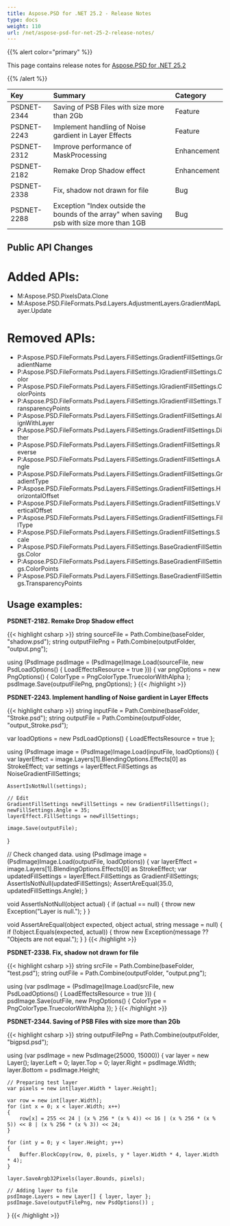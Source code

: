```yaml
---
title: Aspose.PSD for .NET 25.2 - Release Notes
type: docs
weight: 110
url: /net/aspose-psd-for-net-25-2-release-notes/
---
```


{{% alert color="primary" %}}

This page contains release notes for [Aspose.PSD for .NET 25.2](https://www.nuget.org/packages/Aspose.PSD/)

{{% /alert %}}

| **Key**     | **Summary**                                                                               | **Category** |
|:------------|:------------------------------------------------------------------------------------------|:------------|
| PSDNET-2344 | Saving of PSB Files with size more than 2Gb                                               | Feature |
| PSDNET-2243 | Implement handling of Noise gardient in Layer Effects                                     | Feature |
| PSDNET-2312 | Improve performance of MaskProcessing                                                     | Enhancement |
| PSDNET-2182 | Remake Drop Shadow effect                                                                 | Enhancement |
| PSDNET-2338 | Fix, shadow not drawn for file                                                            | Bug |
| PSDNET-2288 | Exception "Index outside the bounds of the array" when saving psb with size more than 1GB | Bug |


## **Public API Changes**
# **Added APIs:**
- M:Aspose.PSD.PixelsData.Clone
- M:Aspose.PSD.FileFormats.Psd.Layers.AdjustmentLayers.GradientMapLayer.Update

# **Removed APIs:**
- P:Aspose.PSD.FileFormats.Psd.Layers.FillSettings.GradientFillSettings.GradientName
- P:Aspose.PSD.FileFormats.Psd.Layers.FillSettings.IGradientFillSettings.Color
- P:Aspose.PSD.FileFormats.Psd.Layers.FillSettings.IGradientFillSettings.ColorPoints
- P:Aspose.PSD.FileFormats.Psd.Layers.FillSettings.IGradientFillSettings.TransparencyPoints
- P:Aspose.PSD.FileFormats.Psd.Layers.FillSettings.GradientFillSettings.AlignWithLayer
- P:Aspose.PSD.FileFormats.Psd.Layers.FillSettings.GradientFillSettings.Dither
- P:Aspose.PSD.FileFormats.Psd.Layers.FillSettings.GradientFillSettings.Reverse
- P:Aspose.PSD.FileFormats.Psd.Layers.FillSettings.GradientFillSettings.Angle
- P:Aspose.PSD.FileFormats.Psd.Layers.FillSettings.GradientFillSettings.GradientType
- P:Aspose.PSD.FileFormats.Psd.Layers.FillSettings.GradientFillSettings.HorizontalOffset
- P:Aspose.PSD.FileFormats.Psd.Layers.FillSettings.GradientFillSettings.VerticalOffset
- P:Aspose.PSD.FileFormats.Psd.Layers.FillSettings.GradientFillSettings.FillType
- P:Aspose.PSD.FileFormats.Psd.Layers.FillSettings.GradientFillSettings.Scale
- P:Aspose.PSD.FileFormats.Psd.Layers.FillSettings.BaseGradientFillSettings.Color
- P:Aspose.PSD.FileFormats.Psd.Layers.FillSettings.BaseGradientFillSettings.ColorPoints
- P:Aspose.PSD.FileFormats.Psd.Layers.FillSettings.BaseGradientFillSettings.TransparencyPoints


## **Usage examples:**

**PSDNET-2182. Remake Drop Shadow effect**

{{< highlight csharp >}}
string sourceFile = Path.Combine(baseFolder, "shadow.psd");
string outputFilePng = Path.Combine(outputFolder, "output.png");

using (PsdImage psdImage = (PsdImage)Image.Load(sourceFile, new PsdLoadOptions() { LoadEffectsResource = true }))
{
    var pngOptions = new PngOptions() { ColorType = PngColorType.TruecolorWithAlpha };
    psdImage.Save(outputFilePng, pngOptions);
}
{{< /highlight >}}

**PSDNET-2243. Implement handling of Noise gardient in Layer Effects**

{{< highlight csharp >}}
string inputFile = Path.Combine(baseFolder, "Stroke.psd");
string outputFile = Path.Combine(outputFolder, "output_Stroke.psd");

var loadOptions = new PsdLoadOptions()
                    {
                        LoadEffectsResource = true
                    };

using (PsdImage image = (PsdImage)Image.Load(inputFile, loadOptions))
{
    var layerEffect = image.Layers[1].BlendingOptions.Effects[0] as StrokeEffect;
    var settings = layerEffect.FillSettings as NoiseGradientFillSettings;

    AssertIsNotNull(settings);

    // Edit
    GradientFillSettings newFillSettings = new GradientFillSettings();
    newFillSettings.Angle = 35;
    layerEffect.FillSettings = newFillSettings;

    image.Save(outputFile);
}

// Check changed data.
using (PsdImage image = (PsdImage)Image.Load(outputFile, loadOptions))
{
    var layerEffect = image.Layers[1].BlendingOptions.Effects[0] as StrokeEffect;
    var updatedFillSettings = layerEffect.FillSettings as GradientFillSettings;
    AssertIsNotNull(updatedFillSettings);
    AssertAreEqual(35.0, updatedFillSettings.Angle);
}

void AssertIsNotNull(object actual)
{
    if (actual == null)
    {
        throw new Exception("Layer is null.");
    }
}

void AssertAreEqual(object expected, object actual, string message = null)
{
    if (!object.Equals(expected, actual))
    {
        throw new Exception(message ?? "Objects are not equal.");
    }
}
{{< /highlight >}}

**PSDNET-2338. Fix, shadow not drawn for file**

{{< highlight csharp >}}
string srcFile = Path.Combine(baseFolder, "test.psd");
string outFile = Path.Combine(outputFolder, "output.png");

using (var psdImage = (PsdImage)Image.Load(srcFile, new PsdLoadOptions() { LoadEffectsResource = true }))
{
    psdImage.Save(outFile, new PngOptions() { ColorType = PngColorType.TruecolorWithAlpha });
}
{{< /highlight >}}

**PSDNET-2344. Saving of PSB Files with size more than 2Gb**

{{< highlight csharp >}}
string outputFilePng = Path.Combine(outputFolder, "bigpsd.psd");

using (var psdImage = new PsdImage(25000, 15000))
{
    var layer = new Layer();
    layer.Left = 0;
    layer.Top = 0;
    layer.Right = psdImage.Width;
    layer.Bottom = psdImage.Height;

    // Preparing test layer
    var pixels = new int[layer.Width * layer.Height];

    var row = new int[layer.Width];
    for (int x = 0; x < layer.Width; x++)
    {
        row[x] = 255 << 24 | (x % 256 * (x % 4)) << 16 | (x % 256 * (x % 5)) << 8 | (x % 256 * (x % 3)) << 24;
    }

    for (int y = 0; y < layer.Height; y++)
    {
        Buffer.BlockCopy(row, 0, pixels, y * layer.Width * 4, layer.Width * 4);
    }

    layer.SaveArgb32Pixels(layer.Bounds, pixels);

    // Adding layer to file
    psdImage.Layers = new Layer[] { layer, layer };
    psdImage.Save(outputFilePng, new PsdOptions()) ;
}
{{< /highlight >}}